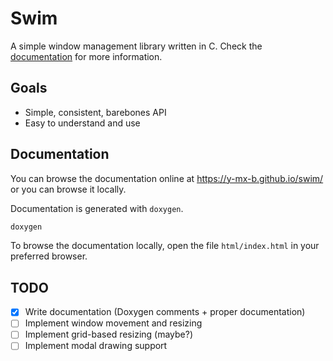 # Swim

A simple window management library written in C. Check the
[documentation](https://github.com/y-mx-b/swim/tree/master/docs) for more information.

## Goals

- Simple, consistent, barebones API
- Easy to understand and use

## Documentation

You can browse the documentation online at https://y-mx-b.github.io/swim/ or
you can browse it locally.

Documentation is generated with `doxygen`.

```sh
doxygen
```

To browse the documentation locally, open the file `html/index.html` in your
preferred browser.

## TODO

- [X] Write documentation (Doxygen comments + proper documentation)
- [ ] Implement window movement and resizing
- [ ] Implement grid-based resizing (maybe?)
- [ ] Implement modal drawing support
